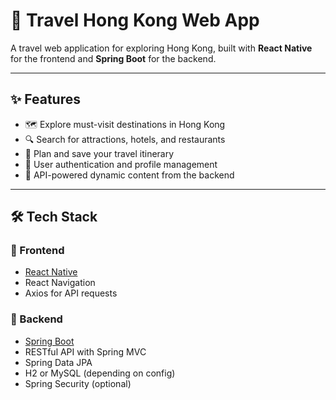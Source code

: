 # 🧭 Travel Hong Kong Web App

A travel web application for exploring Hong Kong, built with **React Native** for the frontend and **Spring Boot** for the backend.

---

## ✨ Features

- 🗺️ Explore must-visit destinations in Hong Kong  
- 🔍 Search for attractions, hotels, and restaurants  
- 📅 Plan and save your travel itinerary  
- 🧾 User authentication and profile management  
- 🔄 API-powered dynamic content from the backend  

---

## 🛠️ Tech Stack

### 🔹 Frontend
- [React Native](https://reactnative.dev/)
- React Navigation
- Axios for API requests

### 🔹 Backend
- [Spring Boot](https://spring.io/projects/spring-boot)
- RESTful API with Spring MVC
- Spring Data JPA
- H2 or MySQL (depending on config)
- Spring Security (optional)
